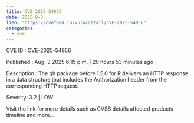 ```yaml
--- 
title: CVE-2025-54956
date: 2025-8-3
lien: "https://cvefeed.io/vuln/detail/CVE-2025-54956"
categories:
  - cve
---
```


CVE ID : CVE-2025-54956

Published :  Aug. 3
2025
6:15 p.m. | 20 hours
53 minutes ago

Description : The gh package before 1.5.0 for R delivers an HTTP response in a data structure that includes the Authorization header from the corresponding HTTP request.

Severity: 3.2 | LOW

Visit the link for more details
such as CVSS details
affected products
timeline
and more...
